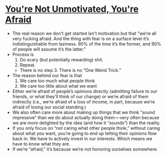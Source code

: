 # [You're Not Unmotivated, You're Afraid](https://medium.com/personal-growth/youre-not-unmotivated-you-re-afraid-fef4273f339a)

* The real reason we don't get started isn't motivation but that "we’re all very fucking afraid. And the thing with fear is on a surface level it’s indistinguishable from laziness. 90% of the time it’s the former, and 90% of people will assume it’s the latter.”
* Process is
  1. Do scary (but potentially rewarding) shit.
  1. Repeat.
  * There is no step 3. There is no “One Weird Trick.”
* The reason behind our fear is that
  1. We care too much what people think
  2. We care too little about what we want
* Either we’re afraid of people’s opinions directly (admitting failure to our friends, or what they’ll think of our change) or we’re afraid of them indirectly (i.e., we’re afraid of a loss of income, in part, because we’re afraid of losing our social standing.)
* We also often care more about making up things that we think “sound impressive” than we do about actually doing them — very often because we are more delighted by the idea (and how it “sounds”) than the reality.
* If you only focus on “not caring what other people think,” without caring about what you want, you’re going to end up letting their opinions flow back in. We have to actively invest in our interests. Which means we have to know what they are.
* If we’re “afraid,” it’s because we’re not honoring ourselves somewhere.
